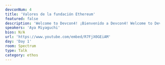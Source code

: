 ```yaml
---
devconNum: 4
title: 'Valores de la fundación Ethereum'
featured: false
description: 'Welcome to Devcon4! ¡Bienvenido a Devcon4! Welcome to Devcon4! Hear about Ethereum Foundation values from Aya Miyaguchi and the latest on Ethereum with Vitalik Buterin. Obtenga una visión general de lo que se puede esperar de Devcon4 con charlas de iluminación de las pistas principales.'
speakers: 'Aya Miyaguchi'
bios: N/A
url: 'https://www.youtube.com/embed/R7FjX0GEiAM'
day: 'Day 1'
room: Spectrum
type: Talk
category: ethos
---
```


